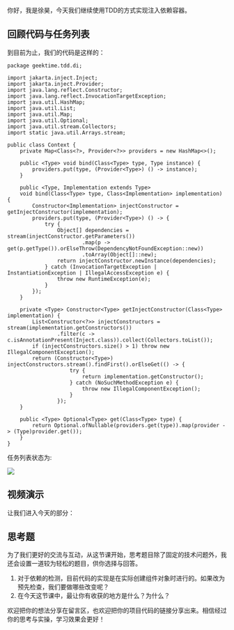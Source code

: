 你好，我是徐昊，今天我们继续使用TDD的方式实现注入依赖容器。

## 回顾代码与任务列表

到目前为止，我们的代码是这样的：

```
package geektime.tdd.di;

import jakarta.inject.Inject;
import jakarta.inject.Provider;
import java.lang.reflect.Constructor;
import java.lang.reflect.InvocationTargetException;
import java.util.HashMap;
import java.util.List;
import java.util.Map;
import java.util.Optional;
import java.util.stream.Collectors;
import static java.util.Arrays.stream;

public class Context {
    private Map<Class<?>, Provider<?>> providers = new HashMap<>();

    public <Type> void bind(Class<Type> type, Type instance) {
        providers.put(type, (Provider<Type>) () -> instance);
    }

    public <Type, Implementation extends Type>
    void bind(Class<Type> type, Class<Implementation> implementation) {
        Constructor<Implementation> injectConstructor = getInjectConstructor(implementation);
        providers.put(type, (Provider<Type>) () -> {
            try {
                Object[] dependencies = stream(injectConstructor.getParameters())
                        .map(p -> get(p.getType()).orElseThrow(DependencyNotFoundException::new))
                        .toArray(Object[]::new);
                return injectConstructor.newInstance(dependencies);
            } catch (InvocationTargetException | InstantiationException | IllegalAccessException e) {
                throw new RuntimeException(e);
            }
        });
    }

    private <Type> Constructor<Type> getInjectConstructor(Class<Type> implementation) {
        List<Constructor<?>> injectConstructors = stream(implementation.getConstructors())
                .filter(c -> c.isAnnotationPresent(Inject.class)).collect(Collectors.toList());
        if (injectConstructors.size() > 1) throw new IllegalComponentException();
        return (Constructor<Type>) injectConstructors.stream().findFirst().orElseGet(() -> {
                    try {
                        return implementation.getConstructor();
                    } catch (NoSuchMethodException e) {
                        throw new IllegalComponentException();
                    }
                });
    }

    public <Type> Optional<Type> get(Class<Type> type) {
        return Optional.ofNullable(providers.get(type)).map(provider -> (Type)provider.get());
    }
}

```

任务列表状态为:

![](https://static001.geekbang.org/resource/image/3d/f1/3dbd7ede7cc98a5ea9d1bf275b362ff1.jpg?wh=6259x10979)

## 视频演示

让我们进入今天的部分：

## 思考题

为了我们更好的交流与互动，从这节课开始，思考题目除了固定的技术问题外，我还会设置一道较为轻松的题目，供你选择与回答。

1. 对于依赖的检测，目前代码的实现是在实际创建组件对象时进行的。如果改为预先检查，我们要做哪些改变呢？
2. 在今天这节课中，最让你有收获的地方是什么？为什么？

欢迎把你的想法分享在留言区，也欢迎把你的项目代码的链接分享出来。相信经过你的思考与实操，学习效果会更好！